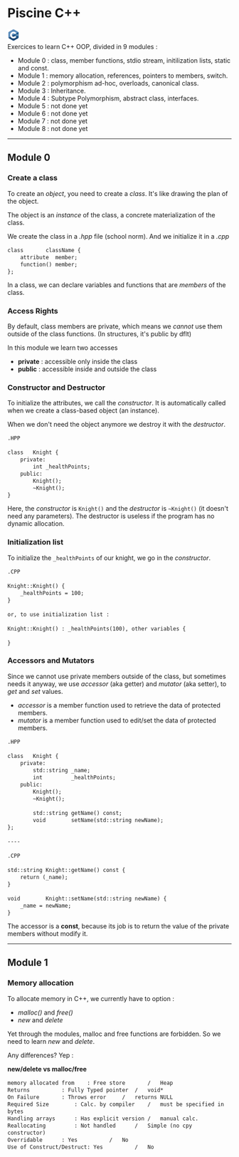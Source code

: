 # Piscine C++

<img align="left" alt="C++" height="27" width="27" src="https://raw.githubusercontent.com/github/explore/180320cffc25f4ed1bbdfd33d4db3a66eeeeb358/topics/cpp/cpp.png" /><br />

Exercices to learn C++ OOP, divided in 9 modules :

- Module 0 : class, member functions, stdio stream, initilization lists, static and const.
- Module 1 : memory allocation, references, pointers to members, switch.
- Module 2 : polymorphism ad-hoc, overloads, canonical class.
- Module 3 : Inheritance.
- Module 4 : Subtype Polymorphism, abstract class, interfaces.
- Module 5 : not done yet
- Module 6 : not done yet
- Module 7 : not done yet
- Module 8 : not done yet

---

## Module 0

### Create a class

To create an *object*, you need to create a *class*. It's like drawing the plan of the object.

The object is an *instance* of the class, a concrete materialization of the class.

We create the class in a *.hpp* file (school norm). And we initialize it in a *.cpp*

```
class		className {
	attribute  member;
	function() member;
};
```

In a class, we can declare variables and functions that are *members* of the class.


### Access Rights

By default, class members are private, which means we *cannot* use them outside of the class functions. (In structures, it's public by dflt)

In this module we learn two accesses
- **private** : accessible only inside the class
- **public** : accessible inside and outside the class


### Constructor and Destructor

To initialize the attributes, we call the *constructor*. It is automatically called when we create a class-based object (an instance).

When we don't need the object anymore we destroy it with the *destructor*.

```
.HPP

class	Knight {
	private:
		int	_healthPoints;
	public:
		Knight();
		~Knight();
}
```

Here, the *constructor* is ```Knight()``` and the *destructor* is ```~Knight()``` (it doesn't need any parameters).
The destructor is useless if the program has no dynamic allocation.


### Initialization list

To initialize the ```_healthPoints``` of our knight, we go in the *constructor*.

```
.CPP

Knight::Knight() {
	_healthPoints = 100;
}

or, to use initialization list :

Knight::Knight() : _healthPoints(100), other variables {

}
```


### Accessors and Mutators

Since we cannot use private members outside of the class, but sometimes needs it anyway, we use *accessor* (aka getter) and *mutator* (aka setter), to *get* and *set*
values.

- *accessor* is a member function used to retrieve the data of protected members.
- *mutator* is a member function used to edit/set the data of protected members.

```
.HPP

class	Knight {
	private:
		std::string	_name;
		int			_healthPoints;
	public:
		Knight();
		~Knight();

		std::string	getName() const;
		void		setName(std::string newName);
};

----

.CPP

std::string	Knight::getName() const {
	return (_name);
}

void		Knight::setName(std::string newName) {
	_name = newName;
}
```

The accessor is a **const**, because its job is to return the value of the private members without modify it.


---

## Module 1

### Memory allocation

To allocate memory in C++, we currently have to option :

- *malloc()* and *free()*
- *new* and *delete*

Yet through the modules, malloc and free functions are forbidden. So we need to learn *new* and *delete*.

Any differences? Yep :

**new/delete vs malloc/free**

```
memory allocated from	 : Free store		/	Heap
Returns			 : Fully Typed pointer	/	void*
On Failure		 : Throws error		/	returns NULL
Required Size		 : Calc. by compiler	/	must be specified in bytes
Handling arrays		 : Has explicit version	/	manual calc.
Reallocating		 : Not handled		/	Simple (no cpy constructor)
Overridable		 : Yes			/	No
Use of Construct/Destruct: Yes			/	No
```
